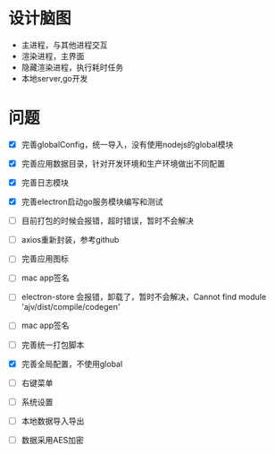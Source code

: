 # 设计脑图
- 主进程，与其他进程交互
- 渲染进程，主界面
- 隐藏渲染进程，执行耗时任务
- 本地server,go开发


# 问题
- [x] 完善globalConfig，统一导入，没有使用nodejs的global模块
- [x] 完善应用数据目录，针对开发环境和生产环境做出不同配置
- [x] 完善日志模块
- [x] 完善electron启动go服务模块编写和测试
- [ ] 目前打包的时候会报错，超时错误，暂时不会解决
- [ ] axios重新封装，参考github
- [ ] 完善应用图标
- [ ] mac app签名
- [ ] electron-store 会报错，卸载了，暂时不会解决，Cannot find module 'ajv/dist/compile/codegen'
- [ ] mac app签名
- [ ] 完善统一打包脚本

- [x] 完善全局配置，不使用global


- [ ] 右键菜单
- [ ] 系统设置
- [ ] 本地数据导入导出
- [ ] 数据采用AES加密
